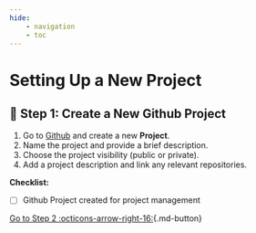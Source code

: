 ```yaml
---
hide:
    - navigation
    - toc
---
```

# Setting Up a New Project

## 🚀 Step 1: Create a New Github Project

1. Go to [Github](https://github.com) and create a new **Project**.
2. Name the project and provide a brief description.
3. Choose the project visibility (public or private).
4. Add a project description and link any relevant repositories.

**Checklist:**

- [ ] Github Project created for project management

[Go to Step 2 :octicons-arrow-right-16:](/new-project-kit/setup-guide/step2){.md-button}
